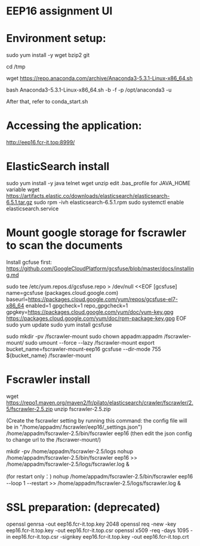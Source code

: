 # EEP16 assignment UI

# Environment setup:
sudo yum install -y wget bzip2 git

cd /tmp

wget https://repo.anaconda.com/archive/Anaconda3-5.3.1-Linux-x86_64.sh

bash Anaconda3-5.3.1-Linux-x86_64.sh -b -f -p /opt/anaconda3 -u

After that, refer to conda_start.sh

# Accessing the application:
http://eep16.fcr-it.top:8999/

# ElasticSearch install
sudo yum install -y java telnet wget unzip
edit .bas_profile for JAVA_HOME variable
wget https://artifacts.elastic.co/downloads/elasticsearch/elasticsearch-6.5.1.tar.gz
sudo rpm -ivh elasticsearch-6.5.1.rpm
sudo systemctl enable elasticsearch.service

# Mount google storage for fscrawler to scan the documents

Install gcfuse first:
https://github.com/GoogleCloudPlatform/gcsfuse/blob/master/docs/installing.md

sudo tee /etc/yum.repos.d/gcsfuse.repo > /dev/null <<EOF
[gcsfuse]
name=gcsfuse (packages.cloud.google.com)
baseurl=https://packages.cloud.google.com/yum/repos/gcsfuse-el7-x86_64
enabled=1
gpgcheck=1
repo_gpgcheck=1
gpgkey=https://packages.cloud.google.com/yum/doc/yum-key.gpg
       https://packages.cloud.google.com/yum/doc/rpm-package-key.gpg
EOF
sudo yum update
sudo yum install gcsfuse


sudo mkdir -pv /fscrawler-mount
sudo chown appadm:appadm /fscrawler-mount/
sudo umount --force --lazy /fscrawler-mount
export bucket_name=fscrawler-mount-eep16
gcsfuse --dir-mode 755 ${bucket_name} /fscrawler-mount

# Fscrawler install
wget https://repo1.maven.org/maven2/fr/pilato/elasticsearch/crawler/fscrawler/2.5/fscrawler-2.5.zip
unzip fscrawler-2.5.zip

(Create the fscrawler setting by running this command:  the config file will be in "/home/appadm/.fscrawler/eep16/_settings.json")
/home/appadm/fscrawler-2.5/bin/fscrawler eep16
(then edit the json config to change url to the /fscrawer-mount/)

mkdir -pv /home/appadm/fscrawler-2.5/logs
nohup /home/appadm/fscrawler-2.5/bin/fscrawler eep16 >> /home/appadm/fscrawler-2.5/logs/fscrawler.log &

(for restart only：)
nohup /home/appadm/fscrawler-2.5/bin/fscrawler eep16 --loop 1 --restart >> /home/appadm/fscrawler-2.5/logs/fscrawler.log & 

# SSL preparation: (deprecated)
openssl genrsa -out eep16.fcr-it.top.key 2048
openssl req -new -key eep16.fcr-it.top.key -out eep16.fcr-it.top.csr
openssl x509 -req -days 1095 -in eep16.fcr-it.top.csr -signkey eep16.fcr-it.top.key -out eep16.fcr-it.top.crt